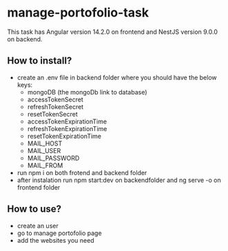# manage-portofolio-task

This task has Angular version 14.2.0 on frontend and NestJS version 9.0.0 on backend.

## How to install?

- create an .env file in backend folder where you should have the below keys:
  - mongoDB (the mongoDb link to database)
  - accessTokenSecret
  - refreshTokenSecret
  - resetTokenSecret
  - accessTokenExpirationTime
  - refreshTokenExpirationTime
  - resetTokenExpirationTime
  - MAIL_HOST
  - MAIL_USER
  - MAIL_PASSWORD
  - MAIL_FROM
- run npm i on both frotend and backend folder
- after instalation run npm start:dev on backendfolder and ng serve -o on frontend folder

## How to use?

- create an user
- go to manage portofolio page
- add the websites you need

